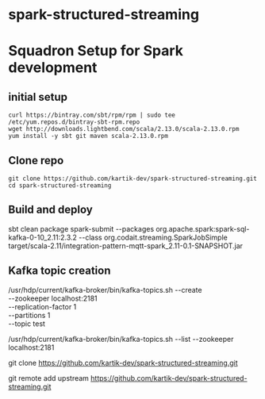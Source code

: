 # spark-structured-streaming

# Squadron Setup for Spark development

## initial setup
```
curl https://bintray.com/sbt/rpm/rpm | sudo tee /etc/yum.repos.d/bintray-sbt-rpm.repo
wget http://downloads.lightbend.com/scala/2.13.0/scala-2.13.0.rpm
yum install -y sbt git maven scala-2.13.0.rpm 
```

## Clone repo
```` 
git clone https://github.com/kartik-dev/spark-structured-streaming.git
cd spark-structured-streaming
````

## Build and deploy
sbt clean package
spark-submit --packages org.apache.spark:spark-sql-kafka-0-10_2.11:2.3.2 --class org.codait.streaming.SparkJobSimple target/scala-2.11/integration-pattern-mqtt-spark_2.11-0.1-SNAPSHOT.jar

## Kafka topic creation
/usr/hdp/current/kafka-broker/bin/kafka-topics.sh --create \
    --zookeeper localhost:2181 \
    --replication-factor 1 \
    --partitions 1 \
    --topic test

/usr/hdp/current/kafka-broker/bin/kafka-topics.sh --list --zookeeper localhost:2181


git clone https://github.com/kartik-dev/spark-structured-streaming.git

git remote add upstream https://github.com/kartik-dev/spark-structured-streaming.git



